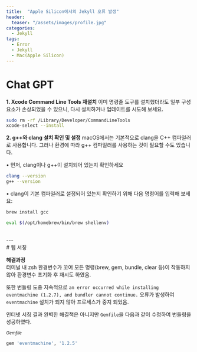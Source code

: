 ```yaml
---
title:  "Apple Silicon에서의 Jekyll 오류 발생"
header:
  teaser: "/assets/images/profile.jpg"
categories: 
  - Jekyll
tags:
  - Error
  - Jekyll
  - Mac(Apple Silicon)
---
```

# Chat GPT   
   
**1. Xcode Command Line Tools 재설치**
이미 명령줄 도구를 설치했더라도 일부 구성 요소가 손상되었을 수 있으니, 다시 설치하거나 업데이트를 시도해 보세요. 
```bash
sudo rm -rf /Library/Developer/CommandLineTools
xcode-select --install
```

**2. g++와 clang 설치 확인 및 설정**
macOS에서는 기본적으로 clang을 C++ 컴파일러로 사용합니다. 그러나 환경에 따라 g++ 컴파일러를 사용하는 것이 필요할 수도 있습니다.

• 먼저, clang이나 g++이 설치되어 있는지 확인하세요
```bash
clang --version
g++ --version
```

• clang이 기본 컴파일러로 설정되어 있는지 확인하기 위해 다음 명령어를 입력해 보세요:
```bash
brew install gcc
```

   

```bash
eval $(/opt/homebrew/bin/brew shellenv)
```
   
<br>
---
<br>
# 웹 서칭   

**해결과정**   
터미널 내 zsh 환경변수가 꼬여 모든 명령(brew, gem, bundle, clear 등)이 작동하지 않아 환경변수 초기화 후 재시도 하였음.   
   

   또한 번들링 도중 지속적으로 `an error occurred while installing eventmachine (1.2.7), and bundler cannot continue.` 오류가 발생하여 `eventmachine` 설치가 되지 않아 프로세스가 중지 되었음.

인터넷 서칭 결과 완벽한 해결책은 아니지만 `Gemfile`을 다음과 같이 수정하여 번들링을 성공하였다.

<sub>*Gemfile*</sub>
```ruby
gem 'eventmachine', '1.2.5'
```